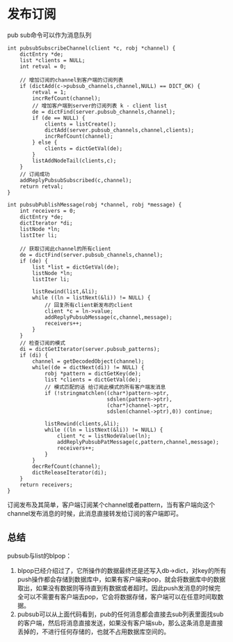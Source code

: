 # 发布订阅
pub sub命令可以作为消息队列
```
int pubsubSubscribeChannel(client *c, robj *channel) {
    dictEntry *de;
    list *clients = NULL;
    int retval = 0;

    // 增加订阅的channel到客户端的订阅列表
    if (dictAdd(c->pubsub_channels,channel,NULL) == DICT_OK) {
        retval = 1;
        incrRefCount(channel);
        // 增加客户端到server的订阅列表 k - client list
        de = dictFind(server.pubsub_channels,channel);
        if (de == NULL) {
            clients = listCreate();
            dictAdd(server.pubsub_channels,channel,clients);
            incrRefCount(channel);
        } else {
            clients = dictGetVal(de);
        }
        listAddNodeTail(clients,c);
    }
    // 订阅成功
    addReplyPubsubSubscribed(c,channel);
    return retval;
}

int pubsubPublishMessage(robj *channel, robj *message) {
    int receivers = 0;
    dictEntry *de;
    dictIterator *di;
    listNode *ln;
    listIter li;

    // 获取订阅此channel的所有client
    de = dictFind(server.pubsub_channels,channel);
    if (de) {
        list *list = dictGetVal(de);
        listNode *ln;
        listIter li;

        listRewind(list,&li);
        while ((ln = listNext(&li)) != NULL) {
            // 回复所有client新发布的client
            client *c = ln->value;
            addReplyPubsubMessage(c,channel,message);
            receivers++;
        }
    }
    // 检查订阅的模式
    di = dictGetIterator(server.pubsub_patterns);
    if (di) {
        channel = getDecodedObject(channel);
        while((de = dictNext(di)) != NULL) {
            robj *pattern = dictGetKey(de);
            list *clients = dictGetVal(de);
            // 模式匹配的话 给订阅此模式的所有客户端发消息
            if (!stringmatchlen((char*)pattern->ptr,
                                sdslen(pattern->ptr),
                                (char*)channel->ptr,
                                sdslen(channel->ptr),0)) continue;

            listRewind(clients,&li);
            while ((ln = listNext(&li)) != NULL) {
                client *c = listNodeValue(ln);
                addReplyPubsubPatMessage(c,pattern,channel,message);
                receivers++;
            }
        }
        decrRefCount(channel);
        dictReleaseIterator(di);
    }
    return receivers;
}
```
订阅发布及其简单，客户端订阅某个channel或者pattern，当有客户端向这个channel发布消息的时候，此消息直接转发给订阅的客户端即可。  
## 总结
pubsub与list的blpop：  
1. blpop已经介绍过了，它所操作的数据最终还是还写入db->dict，对key的所有push操作都会存储到数据库中，如果有客户端来pop，就会将数据库中的数据取出，如果没有数据则等待直到有数据或者超时。因此push发消息的时候完全可以不需要有客户端去pop，它会将数据存储，客户端可以在任意时间取数据。
2. pubsub可以从上面代码看到，pub的任何消息都会直接去sub列表里面找sub的客户端，然后将消息直接发送，如果没有客户端sub，那么这条消息是直接丢掉的，不进行任何存储的，也就不占用数据库空间的。
